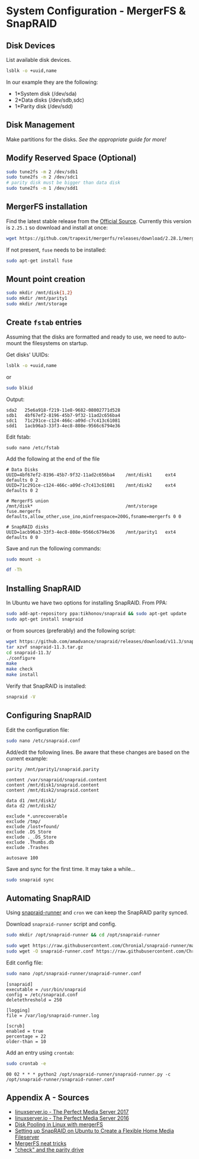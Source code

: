 # System Configuration - MergerFS & SnapRAID

## Disk Devices
List available disk devices.
```bash
lsblk -o +uuid,name
```
In our example they are the following:
- 1\*System disk (/dev/sda)
- 2\*Data disks (/dev/sdb,sdc)
- 1\*Parity disk (/dev/sdd)

## Disk Management
Make partitions for the disks.
_See the appropriate guide for more!_

## Modify Reserved Space (Optional)
```bash
sudo tune2fs -m 2 /dev/sdb1
sudo tune2fs -m 2 /dev/sdc1
# parity disk must be bigger than data disk
sudo tune2fs -m 1 /dev/sdd1
```

##  MergerFS installation
Find the latest stable release from the [Official Source](https://github.com/trapexit/mergerfs/releases). 
Currently this version is `2.25.1` so download and install at once:
```bash
wget https://github.com/trapexit/mergerfs/releases/download/2.28.1/mergerfs_2.85.1.ubuntu-bionic_amd64.deb && sudo dpkg -i mergerfs*.deb
```
If not present, `fuse` needs to be installed:
```bash
sudo apt-get install fuse
```

## Mount point creation
```bash
sudo mkdir /mnt/disk{1,2}
sudo mkdir /mnt/parity1
sudo mkdir /mnt/storage
```

## Create `fstab` entries
Assuming that the disks are formatted and ready to use, we need to auto-mount the filesystems  on startup.

Get disks' UUIDs:
```bash
lsblk -o +uuid,name
```
or
```bash
sudo blkid
```
Output:
```
sda2   25e6a918-f219-11e8-9682-08002771d528
sdb1   4bf67ef2-8196-45b7-9f32-11ad2c656ba4
sdc1   71c291ce-c124-466c-a09d-c7c413c61081
sdd1   1acb96a3-33f3-4ec8-808e-9566c6794e36
```
Edit fstab:
```
sudo nano /etc/fstab
```
Add the following at the end of the file
```
# Data Disks
UUID=4bf67ef2-8196-45b7-9f32-11ad2c656ba4    /mnt/disk1     ext4  defaults 0 2
UUID=71c291ce-c124-466c-a09d-c7c413c61081    /mnt/disk2     ext4  defaults 0 2

# MergerFS union
/mnt/disk*                                   /mnt/storage   fuse.mergerfs defaults,allow_other,use_ino,minfreespace=200G,fsname=mergerfs 0 0

# SnapRAID disks
UUID=1acb96a3-33f3-4ec8-808e-9566c6794e36    /mnt/parity1   ext4  defaults 0 0
```
Save and run the following commands:
```bash
sudo mount -a
```
```bash
df -Th
```

## Installing SnapRAID
In Ubuntu we have two options for installing SnapRAID.
From PPA:
```bash
sudo add-apt-repository ppa:tikhonov/snapraid && sudo apt-get update
sudo apt-get install snapraid
```
or from sources (preferably) and the following script:
```bash
wget https://github.com/amadvance/snapraid/releases/download/v11.3/snapraid-11.3.tar.gz
tar xzvf snapraid-11.3.tar.gz
cd snapraid-11.3/
./configure
make
make check
make install
```
Verify that SnapRAID is installed:
```bash
snapraid -V
```

## Configuring SnapRAID
Edit the configuration file:
```bash
sudo nano /etc/snapraid.conf
```
Add/edit the following lines. Be aware that these changes are based on the current example:
```
parity /mnt/parity1/snapraid.parity

content /var/snapraid/snapraid.content
content /mnt/disk1/snapraid.content
content /mnt/disk2/snapraid.content

data d1 /mnt/disk1/
data d2 /mnt/disk2/

exclude *.unrecoverable
exclude /tmp/
exclude /lost+found/
exclude .DS_Store
exclude ._.DS_Store
exclude .Thumbs.db
exclude .Trashes

autosave 100
```
Save and sync for the first time. It may take a while...
```bash
sudo snapraid sync
```

## Automating SnapRAID

Using [snapraid-runner](https://github.com/Chronial/snapraid-runner) and `cron` we can keep the SnapRAID parity synced.

Download `snapraid-runner` script and config.
```bash
sudo mkdir /opt/snapraid-runner && cd /opt/snapraid-runner

sudo wget https://raw.githubusercontent.com/Chronial/snapraid-runner/master/snapraid-runner.py
sudo wget -O snapraid-runner.conf https://raw.githubusercontent.com/Chronial/snapraid-runner/master/snapraid-runner.conf.example
```
Edit config file:
```bash
sudo nano /opt/snapraid-runner/snapraid-runner.conf
```
```
[snapraid]
executable = /usr/bin/snapraid
config = /etc/snapraid.conf
deletethreshold = 250

[logging]
file = /var/log/snapraid-runner.log

[scrub]
enabled = true
percentage = 22
older-than = 10
```
Add an entry using `crontab`:
```bash
sudo crontab -e
```
```
00 02 * * * python2 /opt/snapraid-runner/snapraid-runner.py -c /opt/snapraid-runner/snapraid-runner.conf
```

## Appendix A - Sources
- [linuxserver.io - The Perfect Media Server 2017](https://blog.linuxserver.io/2017/06/24/the-perfect-media-server-2017/)
- [linuxserver.io - The Perfect Media Server 2016](https://blog.linuxserver.io/2016/02/02/the-perfect-media-server-2016/)
- [Disk Pooling in Linux with mergerFS](https://www.teknophiles.com/2018/02/19/disk-pooling-in-linux-with-mergerfs/)
- [Setting up SnapRAID on Ubuntu to Create a Flexible Home Media Fileserver](https://zackreed.me/setting-up-snapraid-on-ubuntu/)
- [MergerFS neat tricks](https://zackreed.me/mergerfs-neat-tricks/)
- ["check" and the parity drive](https://sourceforge.net/p/snapraid/discussion/1677233/thread/6e990e7a/)
